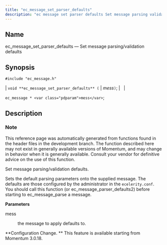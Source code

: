 ```yaml
---
title: "ec_message_set_parser_defaults"
description: "ec message set parser defaults Set message parsing validation defaults void ec message set parser defaults mess ec message mess This reference page was automatically generated from functions found in the header files in the development branch The function described here may not exist in generally available versions of Momentum..."
---
```


<a name="apis.ec_message_set_parser_defaults"></a> 
## Name

ec_message_set_parser_defaults — Set message parsing/validation defaults

## Synopsis

`#include "ec_message.h"`

| `void **ec_message_set_parser_defaults** (` | <var class="pdparam">mess</var>`)`; |   |

`ec_message * <var class="pdparam">mess</var>`;<a name="idp57136704"></a> 
## Description

### Note

This reference page was automatically generated from functions found in the header files in the development branch. The function described here may not exist in generally available versions of Momentum, and may change in behavior when it is generally available. Consult your vendor for definitive advice on the use of this function.

Set message parsing/validation defaults.

Sets the default parsing parameters onto the supplied message. The defaults are those configured by the administrator in the `ecelerity.conf`. You should call this function (or ec_message_parser_defaults2) before starting to ec_message_parse a message.

**<a name="idp57140704"></a> Parameters**

<dl class="variablelist">

<dt>mess</dt>

<dd>

the message to apply defaults to.

</dd>

</dl>

**Configuration Change. ** This feature is available starting from Momentum 3.0.18.